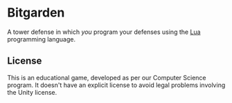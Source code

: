 # Bitgarden

A tower defense in which _you_ program your defenses using the [Lua] programming
language.

[Lua]: https://www.lua.org/

## License

This is an educational game, developed as per our Computer Science program. It
doesn't have an explicit license to avoid legal problems involving the Unity
license.
